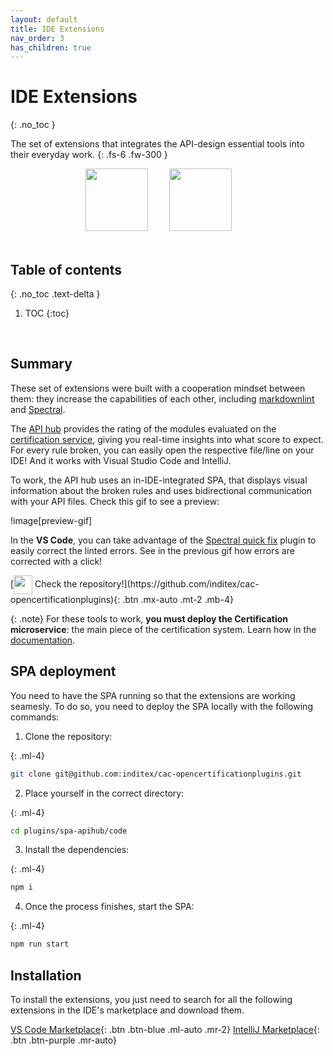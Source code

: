 ```yaml
---
layout: default
title: IDE Extensions
nav_order: 3
has_children: true
---
```


# IDE Extensions
{: .no_toc }

The set of extensions that integrates the API-design essential tools into their everyday work.
{: .fs-6 .fw-300 }

<div align="center">
    <img src="/ide-extensions/quick.svg" width="100px" style="margin-right: 30px">
    <img src="/ide-extensions/api-hub-logo.svg" width="100px" style="margin-right: 30px">
</div>

<br>

## Table of contents
{: .no_toc .text-delta }

1. TOC
{:toc}

<br>

## Summary

These set of extensions were built with a cooperation mindset between them: they increase the capabilities of each other, including [markdownlint](https://marketplace.visualstudio.com/items?itemName=DavidAnson.vscode-markdownlint) and [Spectral](https://marketplace.visualstudio.com/items?itemName=stoplight.spectral).

The [API hub](#api-hub) provides the rating of the modules evaluated on the [certification service](link), giving you real-time insights into what score to expect. For every rule broken, you can easily open the respective file/line on your IDE! And it works with Visual Studio Code and IntelliJ.

To work, the API hub uses an in-IDE-integrated SPA, that displays visual information about the broken rules and uses bidirectional communication with your API files. Check this gif to see a preview:

!image[preview-gif]

In the **VS Code**, you can take advantage of the [Spectral quick fix](#spectral-quick-fix) plugin to easily correct the linted errors. See in the previous gif how errors are corrected with a click!

<span class= "d-flex mt-5">
  [<img src="/certification-system/github-logo-gradient.png" width="30px" style="vertical-align: middle;"> Check the repository!](https://github.com/inditex/cac-opencertificationplugins){: .btn .mx-auto  .mt-2 .mb-4}
</span>

{: .note}
For these tools to work, **you must deploy the Certification microservice**: the main piece of the certification system. Learn how in the [documentation](link).

## SPA deployment

You need to have the SPA running so that the extensions are working seamesly. To do so, you need to deploy the SPA locally with the following commands:

1. Clone the repository:

{: .ml-4}
```bash
git clone git@github.com:inditex/cac-opencertificationplugins.git
```


2. Place yourself in the correct directory:

{: .ml-4}
```bash
cd plugins/spa-apihub/code
```


3. Install the dependencies:

{: .ml-4}
```bash
npm i
```


4. Once the process finishes, start the SPA:

{: .ml-4}
```bash
npm run start
```

## Installation

To install the extensions, you just need to search for all the following extensions in the IDE's marketplace and download them.

[VS Code Marketplace](https://marketplace.visualstudio.com/VSCode){: .btn .btn-blue .ml-auto .mr-2}
[IntelliJ Marketplace](https://plugins.jetbrains.com/){: .btn .btn-purple .mr-auto}

